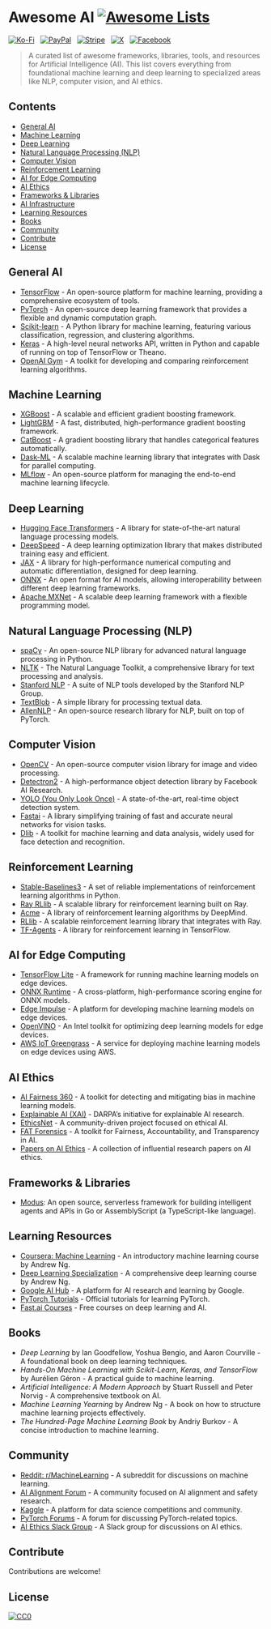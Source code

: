 # Awesome AI [![Awesome Lists](https://srv-cdn.himpfen.io/badges/awesome-lists/awesomelists-flat.svg)](https://github.com/awesomelistsio/awesome)

[![Ko-Fi](https://srv-cdn.himpfen.io/badges/kofi/kofi-flat.svg)](https://ko-fi.com/awesomelists) &nbsp; [![PayPal](https://srv-cdn.himpfen.io/badges/paypal/paypal-flat.svg)](https://www.paypal.com/donate/?hosted_button_id=3LLKRXJU44EJJ) &nbsp; [![Stripe](https://srv-cdn.himpfen.io/badges/stripe/stripe-flat.svg)](https://tinyurl.com/e8ymxdw3) &nbsp; [![X](https://srv-cdn.himpfen.io/badges/twitter/twitter-flat.svg)](https://x.com/ListsAwesome) &nbsp; [![Facebook](https://srv-cdn.himpfen.io/badges/facebook-pages/facebook-pages-flat.svg)](https://www.facebook.com/awesomelists)

> A curated list of awesome frameworks, libraries, tools, and resources for Artificial Intelligence (AI). This list covers everything from foundational machine learning and deep learning to specialized areas like NLP, computer vision, and AI ethics.

## Contents

- [General AI](#general-ai)
- [Machine Learning](#machine-learning)
- [Deep Learning](#deep-learning)
- [Natural Language Processing (NLP)](#natural-language-processing-nlp)
- [Computer Vision](#computer-vision)
- [Reinforcement Learning](#reinforcement-learning)
- [AI for Edge Computing](#ai-for-edge-computing)
- [AI Ethics](#ai-ethics)
- [Frameworks & Libraries](#frameworks--libraries)
- [AI Infrastructure](#ai-infrastructure)
- [Learning Resources](#learning-resources)
- [Books](#books)
- [Community](#community)
- [Contribute](#contribute)
- [License](#license)

## General AI

- [TensorFlow](https://www.tensorflow.org/) - An open-source platform for machine learning, providing a comprehensive ecosystem of tools.
- [PyTorch](https://pytorch.org/) - An open-source deep learning framework that provides a flexible and dynamic computation graph.
- [Scikit-learn](https://scikit-learn.org/stable/) - A Python library for machine learning, featuring various classification, regression, and clustering algorithms.
- [Keras](https://keras.io/) - A high-level neural networks API, written in Python and capable of running on top of TensorFlow or Theano.
- [OpenAI Gym](https://www.gymlibrary.dev/) - A toolkit for developing and comparing reinforcement learning algorithms.

## Machine Learning

- [XGBoost](https://xgboost.ai/) - A scalable and efficient gradient boosting framework.
- [LightGBM](https://lightgbm.readthedocs.io/) - A fast, distributed, high-performance gradient boosting framework.
- [CatBoost](https://catboost.ai/) - A gradient boosting library that handles categorical features automatically.
- [Dask-ML](https://ml.dask.org/) - A scalable machine learning library that integrates with Dask for parallel computing.
- [MLflow](https://mlflow.org/) - An open-source platform for managing the end-to-end machine learning lifecycle.

## Deep Learning

- [Hugging Face Transformers](https://huggingface.co/transformers/) - A library for state-of-the-art natural language processing models.
- [DeepSpeed](https://www.deepspeed.ai/) - A deep learning optimization library that makes distributed training easy and efficient.
- [JAX](https://jax.readthedocs.io/) - A library for high-performance numerical computing and automatic differentiation, designed for deep learning.
- [ONNX](https://onnx.ai/) - An open format for AI models, allowing interoperability between different deep learning frameworks.
- [Apache MXNet](https://mxnet.apache.org/) - A scalable deep learning framework with a flexible programming model.

## Natural Language Processing (NLP)

- [spaCy](https://spacy.io/) - An open-source NLP library for advanced natural language processing in Python.
- [NLTK](https://www.nltk.org/) - The Natural Language Toolkit, a comprehensive library for text processing and analysis.
- [Stanford NLP](https://stanfordnlp.github.io/CoreNLP/) - A suite of NLP tools developed by the Stanford NLP Group.
- [TextBlob](https://textblob.readthedocs.io/) - A simple library for processing textual data.
- [AllenNLP](https://allennlp.org/) - An open-source research library for NLP, built on top of PyTorch.

## Computer Vision

- [OpenCV](https://opencv.org/) - An open-source computer vision library for image and video processing.
- [Detectron2](https://github.com/facebookresearch/detectron2) - A high-performance object detection library by Facebook AI Research.
- [YOLO (You Only Look Once)](https://pjreddie.com/darknet/yolo/) - A state-of-the-art, real-time object detection system.
- [Fastai](https://www.fast.ai/) - A library simplifying training of fast and accurate neural networks for vision tasks.
- [Dlib](http://dlib.net/) - A toolkit for machine learning and data analysis, widely used for face detection and recognition.

## Reinforcement Learning

- [Stable-Baselines3](https://stable-baselines3.readthedocs.io/) - A set of reliable implementations of reinforcement learning algorithms in Python.
- [Ray RLlib](https://docs.ray.io/en/latest/rllib.html) - A scalable library for reinforcement learning built on Ray.
- [Acme](https://github.com/deepmind/acme) - A library of reinforcement learning algorithms by DeepMind.
- [RLlib](https://github.com/ray-project/ray) - A scalable reinforcement learning library that integrates with Ray.
- [TF-Agents](https://www.tensorflow.org/agents) - A library for reinforcement learning in TensorFlow.

## AI for Edge Computing

- [TensorFlow Lite](https://www.tensorflow.org/lite) - A framework for running machine learning models on edge devices.
- [ONNX Runtime](https://onnxruntime.ai/) - A cross-platform, high-performance scoring engine for ONNX models.
- [Edge Impulse](https://www.edgeimpulse.com/) - A platform for developing machine learning models on edge devices.
- [OpenVINO](https://docs.openvino.ai/latest/index.html) - An Intel toolkit for optimizing deep learning models for edge devices.
- [AWS IoT Greengrass](https://aws.amazon.com/greengrass/) - A service for deploying machine learning models on edge devices using AWS.

## AI Ethics

- [AI Fairness 360](https://aif360.mybluemix.net/) - A toolkit for detecting and mitigating bias in machine learning models.
- [Explainable AI (XAI)](https://www.darpa.mil/program/explainable-artificial-intelligence) - DARPA’s initiative for explainable AI research.
- [EthicsNet](https://ethicsnet.org/) - A community-driven project focused on ethical AI.
- [FAT Forensics](https://fat-forensics.org/) - A toolkit for Fairness, Accountability, and Transparency in AI.
- [Papers on AI Ethics](https://www.partnershiponai.org/papers/) - A collection of influential research papers on AI ethics.

## Frameworks & Libraries

- [Modus](https://github.com/hypermodeinc/modus): An open source, serverless framework for building intelligent agents and APIs in Go or AssemblyScript (a TypeScript-like language).

## Learning Resources

- [Coursera: Machine Learning](https://www.coursera.org/learn/machine-learning) - An introductory machine learning course by Andrew Ng.
- [Deep Learning Specialization](https://www.coursera.org/specializations/deep-learning) - A comprehensive deep learning course by Andrew Ng.
- [Google AI Hub](https://ai.google/) - A platform for AI research and learning by Google.
- [PyTorch Tutorials](https://pytorch.org/tutorials/) - Official tutorials for learning PyTorch.
- [Fast.ai Courses](https://course.fast.ai/) - Free courses on deep learning and AI.

## Books

- _Deep Learning_ by Ian Goodfellow, Yoshua Bengio, and Aaron Courville - A foundational book on deep learning techniques.
- _Hands-On Machine Learning with Scikit-Learn, Keras, and TensorFlow_ by Aurélien Géron - A practical guide to machine learning.
- _Artificial Intelligence: A Modern Approach_ by Stuart Russell and Peter Norvig - A comprehensive textbook on AI.
- _Machine Learning Yearning_ by Andrew Ng - A book on how to structure machine learning projects effectively.
- _The Hundred-Page Machine Learning Book_ by Andriy Burkov - A concise introduction to machine learning.

## Community

- [Reddit: r/MachineLearning](https://www.reddit.com/r/MachineLearning/) - A subreddit for discussions on machine learning.
- [AI Alignment Forum](https://www.alignmentforum.org/) - A community focused on AI alignment and safety research.
- [Kaggle](https://www.kaggle.com/) - A platform for data science competitions and community.
- [PyTorch Forums](https://discuss.pytorch.org/) - A forum for discussing PyTorch-related topics.
- [AI Ethics Slack Group](https://ethical.institute/slack.html) - A Slack group for discussions on AI ethics.

## Contribute

Contributions are welcome!

## License

[![CC0](https://mirrors.creativecommons.org/presskit/buttons/88x31/svg/by-sa.svg)](http://creativecommons.org/licenses/by-sa/4.0/)
